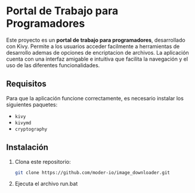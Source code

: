 # Portal de Trabajo para Programadores

Este proyecto es un **portal de trabajo para programadores**, desarrollado con Kivy. Permite a los usuarios acceder facilmente a herramientas de desarrollo ademas de opciones de encriptacion de archivos. La aplicación cuenta con una interfaz amigable e intuitiva que facilita la navegación y el uso de las diferentes funcionalidades.

## Requisitos

Para que la aplicación funcione correctamente, es necesario instalar los siguientes paquetes:
   - `kivy`
   - `kivymd` 
   - `cryptography`

## Instalación
1. Clona este repositorio:
   ```bash
   git clone https://github.com/moder-io/image_downloader.git

2. Ejecuta el archivo run.bat
